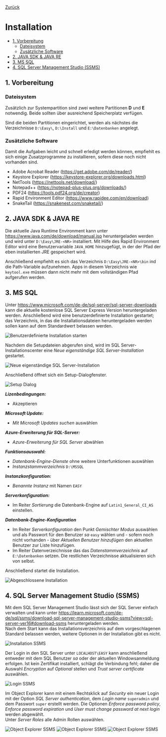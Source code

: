[Zurück](../README.md)
# Installation

- [1. Vorbereitung](#1-vorbereitung)
  - [Dateisystem](#dateisystem)
  - [Zusätzliche Software](#zusätzliche-software)
- [2. JAVA SDK \& JAVA RE](#2-java-sdk--java-re)
- [3. MS SQL](#3-ms-sql)
- [4. SQL Server Management Studio (SSMS)](#4-sql-server-management-studio-ssms)

## 1. Vorbereitung
### Dateisystem
Zusätzlich zur Systempartition sind zwei weitere Partitionen **D** und **E** notwendig. Beide sollten über ausreichend Speicherplatz verfügen.

Sind die beiden Partitionen eingerichtet, werden als nächstes die Verzeichnisse `D:\Easy\`, `D:\Install` und `E:\Datenbanken` angelegt.

### Zusätzliche Software
Damit die Aufgaben leicht und schnell erledigt werden können, empfiehlt es sich einige Zusatzprogramme zu installieren, sofern diese noch nicht vorhanden sind.
* Adobe Acrobat Reader (<https://get.adobe.com/de/reader/>)
* Keystore Explorer (<https://keystore-explorer.org/downloads.html>)
* NetTools (<https://nettools.net/download/>)
* Notepad++ (<https://notepad-plus-plus.org/downloads/>)
* PDF24 (<https://tools.pdf24.org/de/creator>)
* Rapid Environment Editor (<https://www.rapidee.com/en/download>)
* SnakeTail (<https://snakenest.com/snaketail/>)

## 2. JAVA SDK & JAVA RE
Die aktuelle Java Runtime Environment kann unter <https://www.java.com/de/download/manual.jsp> heruntergeladen werden und wird unter `D:\Easy\JRE-<NR>` installiert. Mit Hilfe des Rapid Environment Editor wird eine Benutzervariable `JAVA_HOME` hinzugefügt, in der der Pfad der eben installierten JRE gespeichert wird.

Anschließend empfiehlt es sich das Verzeichnis `D:\Easy\JRE-<NR>\bin` ind die Path-Variable aufzunehmen. Apps in diesem Verzeichnis wie `keytool.exe` müssen dann nicht mehr mit dem vollständigen Pfad aufgerufen werden.

## 3. MS SQL
Unter <https://www.microsoft.com/de-de/sql-server/sql-server-downloads> kann die aktuelle kostenlose SQL Server Express Version heruntergeladen werden. Anschließend wird eine benutzerdefinierte Installation gestartet; das Verzeichnis, in das die Installationsdateien heruntergeladen werden sollen kann auf dem Standardwert belassen werden.

![Benutzerdefinierte Installation starten](./img/mssql/mssql_01_start_install.png)

Nachdem die Setupdateien abgerufen sind, wird im SQL Server-Installationscenter eine *Neue eigenständige SQL Server-Installation* gestartet.

![Neue eigenständige SQL Server-Installation](./img/mssql/mssql_02_install_center.png)

Anschließend öffnet sich ein Setup-Dialogfenster.

![Setup Dialog](./img/mssql/mssql_03_setup_dialog.png)

***Lizenbedingungen:*** 
* Akzeptieren
  
***Microsoft Update:*** 
* *Mit Microsoft Updates suchen* auswählen 
 
***Azure-Erweiterung für SQL-Server:*** 
* *Azure-Erweiterung für SQL Server* abwählen  

***Funktionsauswahl:*** 
* *Datenbank-Engine-Dienste* ohne weitere Unterfunktionen auswählen  
* *Instanzstammverzeichnis* `D:\MSSQL`

***Instanzkonfiguration:***
* *Benannte Instanz* mit Namen `EASY`

***Serverkonfiguration:***
* Im Reiter *Sortierung* die Datenbank-Engine auf `Latin1_General_CI_AS` einstellen.

***Datenbank-Engine-Konfiguration***
* Im Reiter *Serverkonfiguration* den Punkt *Gemischter Modus* auswählen und als Passwort für den Benutzer *sa* `easy` wählen und - sofern noch nicht vorhanden - über *Aktuellen Benutzer hinzufügen* den aktuellen Benutzer zur Liste hinzufügen.
* Im Reiter Datenverzeichnisse das das *Datenstammverzeichnis* auf `E:\Datenbanken` setzen. Die restlichen Verzeichnisse aktualisieren sich von selbst.

Anschließend startet die Installation.

![Abgeschlossene Installation](./img/mssql/mssql_04_abgeschlossen.png)

## 4. SQL Server Management Studio (SSMS)
Mit dem SQL Server Management Studio lässt sich der SQL Server einfach verwalten und kann unter <https://learn.microsoft.com/de-de/sql/ssms/download-sql-server-management-studio-ssms?view=sql-server-ver16#download-ssms> heruntergeladen werden.  
Nach dem Start kann das Installationsverzeichnis auf dem vorgeschlagenen Standard belassen werden, weitere Optionen in der Installation gibt es nicht.

![Installation SSMS](./img/ssms/ssms_01_start_install.png)

Der Login in den SQL Server unter `LOCALHOST\EASY` kann anschließend entweder mit dem SQL Benutzer *sa* oder der aktuellen Windowsanmeldung erfolgen. Ist kein Zertifikat installiert, schlägt die Verbindung fehl; daher die Auswahl *Encryption* auf *Optional* stellen und *Trust server certificate* auswählen.

![Login SSMS](./img/ssms/ssms_02_login.png)

Im Object Explorer kann mit einem Rechtsklick auf *Security* ein neuer Login mit der Option *SQL Server authentication*, dem *Login name* `superadmin` und dem Passwort `super` erstellt werden. Die Optionen *Enforce password policy*, *Enforce password expiration* und *User must change password at next login* werden abgewählt.  
Unter *Server Roles* alle Admin Rollen auswählen.

![Object Explorer SSMS](./img/ssms/ssms_03_object_explorer.png)
![Object Explorer SSMS](./img/ssms/ssms_04_new_user_1.png)
![Object Explorer SSMS](./img/ssms/ssms_05_new_user_2.png)
